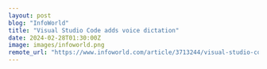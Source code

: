 ```yaml
---
layout: post
blog: "InfoWorld"
title: "Visual Studio Code adds voice dictation"
date: 2024-02-28T01:30:00Z
image: images/infoworld.png
remote_url: "https://www.infoworld.com/article/3713244/visual-studio-code-adds-voice-dictation.html#tk.rss_applicationdevelopment"
---
```

